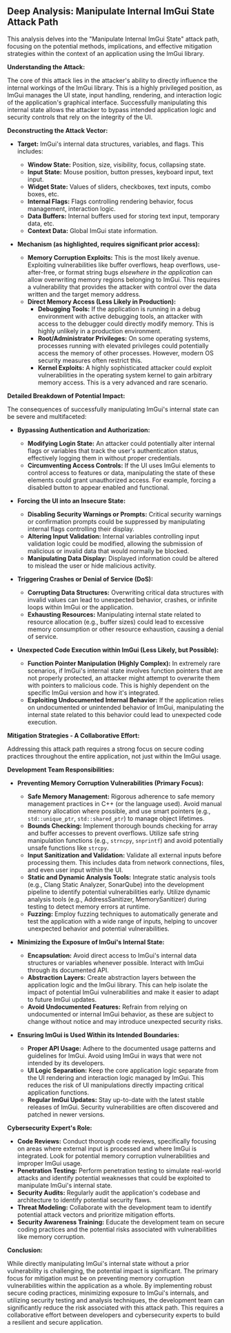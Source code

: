 ## Deep Analysis: Manipulate Internal ImGui State Attack Path

This analysis delves into the "Manipulate Internal ImGui State" attack path, focusing on the potential methods, implications, and effective mitigation strategies within the context of an application using the ImGui library.

**Understanding the Attack:**

The core of this attack lies in the attacker's ability to directly influence the internal workings of the ImGui library. This is a highly privileged position, as ImGui manages the UI state, input handling, rendering, and interaction logic of the application's graphical interface. Successfully manipulating this internal state allows the attacker to bypass intended application logic and security controls that rely on the integrity of the UI.

**Deconstructing the Attack Vector:**

* **Target:** ImGui's internal data structures, variables, and flags. This includes:
    * **Window State:** Position, size, visibility, focus, collapsing state.
    * **Input State:** Mouse position, button presses, keyboard input, text input.
    * **Widget State:**  Values of sliders, checkboxes, text inputs, combo boxes, etc.
    * **Internal Flags:**  Flags controlling rendering behavior, focus management, interaction logic.
    * **Data Buffers:**  Internal buffers used for storing text input, temporary data, etc.
    * **Context Data:**  Global ImGui state information.

* **Mechanism (as highlighted, requires significant prior access):**
    * **Memory Corruption Exploits:**  This is the most likely avenue. Exploiting vulnerabilities like buffer overflows, heap overflows, use-after-free, or format string bugs *elsewhere in the application* can allow overwriting memory regions belonging to ImGui. This requires a vulnerability that provides the attacker with control over the data written and the target memory address.
    * **Direct Memory Access (Less Likely in Production):**
        * **Debugging Tools:**  If the application is running in a debug environment with active debugging tools, an attacker with access to the debugger could directly modify memory. This is highly unlikely in a production environment.
        * **Root/Administrator Privileges:**  On some operating systems, processes running with elevated privileges could potentially access the memory of other processes. However, modern OS security measures often restrict this.
        * **Kernel Exploits:**  A highly sophisticated attacker could exploit vulnerabilities in the operating system kernel to gain arbitrary memory access. This is a very advanced and rare scenario.

**Detailed Breakdown of Potential Impact:**

The consequences of successfully manipulating ImGui's internal state can be severe and multifaceted:

* **Bypassing Authentication and Authorization:**
    * **Modifying Login State:**  An attacker could potentially alter internal flags or variables that track the user's authentication status, effectively logging them in without proper credentials.
    * **Circumventing Access Controls:**  If the UI uses ImGui elements to control access to features or data, manipulating the state of these elements could grant unauthorized access. For example, forcing a disabled button to appear enabled and functional.

* **Forcing the UI into an Insecure State:**
    * **Disabling Security Warnings or Prompts:**  Critical security warnings or confirmation prompts could be suppressed by manipulating internal flags controlling their display.
    * **Altering Input Validation:**  Internal variables controlling input validation logic could be modified, allowing the submission of malicious or invalid data that would normally be blocked.
    * **Manipulating Data Display:**  Displayed information could be altered to mislead the user or hide malicious activity.

* **Triggering Crashes or Denial of Service (DoS):**
    * **Corrupting Data Structures:**  Overwriting critical data structures with invalid values can lead to unexpected behavior, crashes, or infinite loops within ImGui or the application.
    * **Exhausting Resources:**  Manipulating internal state related to resource allocation (e.g., buffer sizes) could lead to excessive memory consumption or other resource exhaustion, causing a denial of service.

* **Unexpected Code Execution within ImGui (Less Likely, but Possible):**
    * **Function Pointer Manipulation (Highly Complex):**  In extremely rare scenarios, if ImGui's internal state involves function pointers that are not properly protected, an attacker might attempt to overwrite them with pointers to malicious code. This is highly dependent on the specific ImGui version and how it's integrated.
    * **Exploiting Undocumented Internal Behavior:**  If the application relies on undocumented or unintended behavior of ImGui, manipulating the internal state related to this behavior could lead to unexpected code execution.

**Mitigation Strategies - A Collaborative Effort:**

Addressing this attack path requires a strong focus on secure coding practices throughout the entire application, not just within the ImGui usage.

**Development Team Responsibilities:**

* **Preventing Memory Corruption Vulnerabilities (Primary Focus):**
    * **Safe Memory Management:**  Rigorous adherence to safe memory management practices in C++ (or the language used). Avoid manual memory allocation where possible, and use smart pointers (e.g., `std::unique_ptr`, `std::shared_ptr`) to manage object lifetimes.
    * **Bounds Checking:**  Implement thorough bounds checking for array and buffer accesses to prevent overflows. Utilize safe string manipulation functions (e.g., `strncpy`, `snprintf`) and avoid potentially unsafe functions like `strcpy`.
    * **Input Sanitization and Validation:**  Validate all external inputs before processing them. This includes data from network connections, files, and even user input within the UI.
    * **Static and Dynamic Analysis Tools:**  Integrate static analysis tools (e.g., Clang Static Analyzer, SonarQube) into the development pipeline to identify potential vulnerabilities early. Utilize dynamic analysis tools (e.g., AddressSanitizer, MemorySanitizer) during testing to detect memory errors at runtime.
    * **Fuzzing:**  Employ fuzzing techniques to automatically generate and test the application with a wide range of inputs, helping to uncover unexpected behavior and potential vulnerabilities.

* **Minimizing the Exposure of ImGui's Internal State:**
    * **Encapsulation:**  Avoid direct access to ImGui's internal data structures or variables whenever possible. Interact with ImGui through its documented API.
    * **Abstraction Layers:**  Create abstraction layers between the application logic and the ImGui library. This can help isolate the impact of potential ImGui vulnerabilities and make it easier to adapt to future ImGui updates.
    * **Avoid Undocumented Features:**  Refrain from relying on undocumented or internal ImGui behavior, as these are subject to change without notice and may introduce unexpected security risks.

* **Ensuring ImGui is Used Within its Intended Boundaries:**
    * **Proper API Usage:**  Adhere to the documented usage patterns and guidelines for ImGui. Avoid using ImGui in ways that were not intended by its developers.
    * **UI Logic Separation:**  Keep the core application logic separate from the UI rendering and interaction logic managed by ImGui. This reduces the risk of UI manipulations directly impacting critical application functions.
    * **Regular ImGui Updates:**  Stay up-to-date with the latest stable releases of ImGui. Security vulnerabilities are often discovered and patched in newer versions.

**Cybersecurity Expert's Role:**

* **Code Reviews:** Conduct thorough code reviews, specifically focusing on areas where external input is processed and where ImGui is integrated. Look for potential memory corruption vulnerabilities and improper ImGui usage.
* **Penetration Testing:** Perform penetration testing to simulate real-world attacks and identify potential weaknesses that could be exploited to manipulate ImGui's internal state.
* **Security Audits:** Regularly audit the application's codebase and architecture to identify potential security flaws.
* **Threat Modeling:**  Collaborate with the development team to identify potential attack vectors and prioritize mitigation efforts.
* **Security Awareness Training:**  Educate the development team on secure coding practices and the potential risks associated with vulnerabilities like memory corruption.

**Conclusion:**

While directly manipulating ImGui's internal state without a prior vulnerability is challenging, the potential impact is significant. The primary focus for mitigation must be on preventing memory corruption vulnerabilities within the application as a whole. By implementing robust secure coding practices, minimizing exposure to ImGui's internals, and utilizing security testing and analysis techniques, the development team can significantly reduce the risk associated with this attack path. This requires a collaborative effort between developers and cybersecurity experts to build a resilient and secure application.
